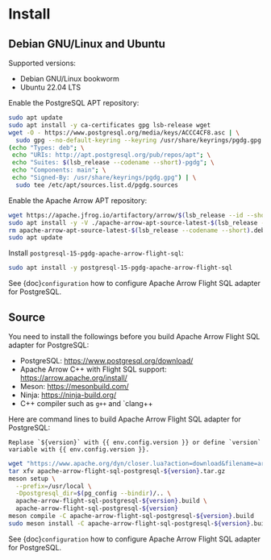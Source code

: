<!--
  Licensed to the Apache Software Foundation (ASF) under one
  or more contributor license agreements.  See the NOTICE file
  distributed with this work for additional information
  regarding copyright ownership.  The ASF licenses this file
  to you under the Apache License, Version 2.0 (the
  "License"); you may not use this file except in compliance
  with the License.  You may obtain a copy of the License at

    http://www.apache.org/licenses/LICENSE-2.0

  Unless required by applicable law or agreed to in writing,
  software distributed under the License is distributed on an
  "AS IS" BASIS, WITHOUT WARRANTIES OR CONDITIONS OF ANY
  KIND, either express or implied.  See the License for the
  specific language governing permissions and limitations
  under the License.
-->

# Install

## Debian GNU/Linux and Ubuntu

Supported versions:

* Debian GNU/Linux bookworm
* Ubuntu 22.04 LTS

Enable the PostgreSQL APT repository:

```bash
sudo apt update
sudo apt install -y ca-certificates gpg lsb-release wget
wget -O - https://www.postgresql.org/media/keys/ACCC4CF8.asc | \
  sudo gpg --no-default-keyring --keyring /usr/share/keyrings/pgdg.gpg --import -
(echo "Types: deb"; \
 echo "URIs: http://apt.postgresql.org/pub/repos/apt"; \
 echo "Suites: $(lsb_release --codename --short)-pgdg"; \
 echo "Components: main"; \
 echo "Signed-By: /usr/share/keyrings/pgdg.gpg") | \
  sudo tee /etc/apt/sources.list.d/pgdg.sources
```

Enable the Apache Arrow APT repository:

```bash
wget https://apache.jfrog.io/artifactory/arrow/$(lsb_release --id --short | tr 'A-Z' 'a-z')/apache-arrow-apt-source-latest-$(lsb_release --codename --short).deb
sudo apt install -y -V ./apache-arrow-apt-source-latest-$(lsb_release --codename --short).deb
rm apache-arrow-apt-source-latest-$(lsb_release --codename --short).deb
sudo apt update
```

Install `postgresql-15-pgdg-apache-arrow-flight-sql`:

```bash
sudo apt install -y postgresql-15-pgdg-apache-arrow-flight-sql
```

See {doc}`configuration` how to configure Apache Arrow Flight SQL adapter for PostgreSQL.

## Source

You need to install the followings before you build Apache Arrow
Flight SQL adapter for PostgreSQL:

* PostgreSQL: https://www.postgresql.org/download/
* Apache Arrow C++ with Flight SQL support: https://arrow.apache.org/install/
* Meson: https://mesonbuild.com/
* Ninja: https://ninja-build.org/
* C++ compiler such as `g++` and `clang++

Here are command lines to build Apache Arrow Flight SQL adapter for
PostgreSQL:

```{note}
Replase `${version}` with {{ env.config.version }} or define `version` variable with {{ env.config.version }}.
```

```bash
wget "https://www.apache.org/dyn/closer.lua?action=download&filename=arrow/apache-arrow-flight-sql-postgresql-${version}/apache-arrow-flight-sql-postgresql-${version}.tar.gz"
tar xfv apache-arrow-flight-sql-postgresql-${version}.tar.gz
meson setup \
  --prefix=/usr/local \
  -Dpostgresql_dir=$(pg_config --bindir)/.. \
  apache-arrow-flight-sql-postgresql-${version}.build \
  apache-arrow-flight-sql-postgresql-${version}
meson compile -C apache-arrow-flight-sql-postgresql-${version}.build
sudo meson install -C apache-arrow-flight-sql-postgresql-${version}.build
```

See {doc}`configuration` how to configure Apache Arrow Flight SQL adapter for PostgreSQL.
